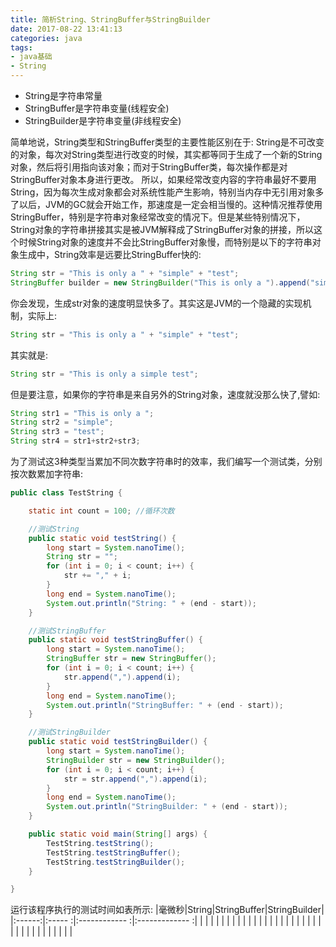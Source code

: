 ```yaml
---
title: 简析String、StringBuffer与StringBuilder
date: 2017-08-22 13:41:13
categories: java
tags:
- java基础
- String
---
```

- String是字符串常量
- StringBuffer是字符串变量(线程安全)
- StringBuilder是字符串变量(非线程安全)
  
简单地说，String类型和StringBuffer类型的主要性能区别在于: String是不可改变的对象，每次对String类型进行改变的时候，其实都等同于生成了一个新的String对象，然后将引用指向该对象；而对于StringBuffer类，每次操作都是对StringBuffer对象本身进行更改。
所以，如果经常改变内容的字符串最好不要用String，因为每次生成对象都会对系统性能产生影响，特别当内存中无引用对象多了以后，JVM的GC就会开始工作，那速度是一定会相当慢的。这种情况推荐使用StringBuffer，特别是字符串对象经常改变的情况下。但是某些特别情况下，String对象的字符串拼接其实是被JVM解释成了StringBuffer对象的拼接，所以这个时候String对象的速度并不会比StringBuffer对象慢，而特别是以下的字符串对象生成中，String效率是远要比StringBuffer快的:
```java
String str = "This is only a " + "simple" + "test";
StringBuffer builder = new StringBuilder("This is only a ").append("simple").append("test");
```
你会发现，生成str对象的速度明显快多了。其实这是JVM的一个隐藏的实现机制，实际上:
```java
String str = "This is only a " + "simple" + "test";
```
其实就是:
```java
String str = "This is only a simple test";
```
但是要注意，如果你的字符串是来自另外的String对象，速度就没那么快了,譬如:
```java
String str1 = "This is only a ";
String str2 = "simple";
String str3 = "test";
String str4 = str1+str2+str3;
```
为了测试这3种类型当累加不同次数字符串时的效率，我们编写一个测试类，分别按次数累加字符串:
```java
public class TestString {

    static int count = 100; //循环次数

    //测试String
    public static void testString() {
        long start = System.nanoTime();
        String str = "";
        for (int i = 0; i < count; i++) {
            str += "," + i;
        }
        long end = System.nanoTime();
        System.out.println("String: " + (end - start));
    }

    //测试StringBuffer
    public static void testStringBuffer() {
        long start = System.nanoTime();
        StringBuffer str = new StringBuffer();
        for (int i = 0; i < count; i++) {
            str.append(",").append(i);
        }
        long end = System.nanoTime();
        System.out.println("StringBuffer: " + (end - start));
    }

    //测试StringBuilder
    public static void testStringBuilder() {
        long start = System.nanoTime();
        StringBuilder str = new StringBuilder();
        for (int i = 0; i < count; i++) {
            str = str.append(",").append(i);
        }
        long end = System.nanoTime();
        System.out.println("StringBuilder: " + (end - start));
    }

    public static void main(String[] args) {
        TestString.testString();
        TestString.testStringBuffer();
        TestString.testStringBuilder();
    }

}
```
运行该程序执行的测试时间如表所示:
|毫微秒|String|StringBuffer|StringBuilder|
|:------:|:----- :|:------------ :|:------------- :|
|          |           |                    |                      |
|          |           |                    |                      |
|          |           |                    |                      |
|          |           |                    |                      |
|          |           |                    |                      |
|          |           |                    |                      |
|          |           |                    |                      |
